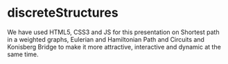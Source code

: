 # discreteStructures
We have used HTML5, CSS3 and JS for this presentation on Shortest path in a weighted graphs, Eulerian and Hamiltonian Path and Circuits and Konisberg Bridge to make it more attractive, interactive and dynamic at the same time.
